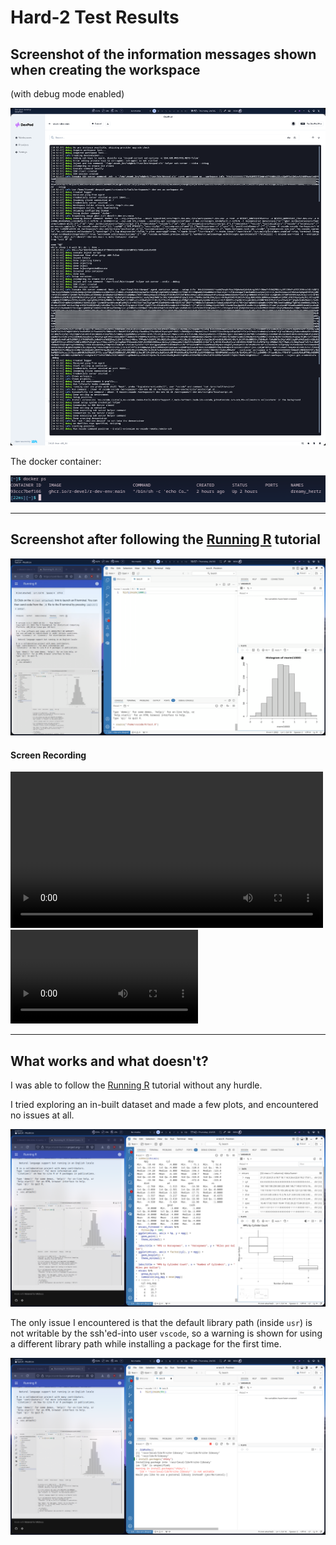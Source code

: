 # Hard-2 Test Results

## Screenshot of the information messages shown when creating the workspace

(with debug mode enabled)

![image](screenshots/container-creation-logs.png)

The docker container:

![image](screenshots/docker-container.png)

---

## Screenshot after following the [Running R](https://contributor.r-project.org/r-dev-env/tutorials/running_r/) tutorial

![running-r](screenshots/running-r.png)

#### Screen Recording

<video src="./screenshots/running_r.mp4" controls width=500></video>
![running-R-screen-recording](screenshots/running_r.mp4)

---

## What works and what doesn't?

I was able to follow the [Running R](https://contributor.r-project.org/r-dev-env/tutorials/running_r/) tutorial without any hurdle.

I tried exploring an in-built dataset and made a few plots, and encountered no issues at all.

![image](screenshots/misc_usage.png)

The only issue I encountered is that the default library path (inside `usr`) is not writable by the ssh'ed-into user `vscode`, so a warning is shown for using a different library path while installing a package for the first time.

![image](screenshots/unwritable-default-library-path.png)
